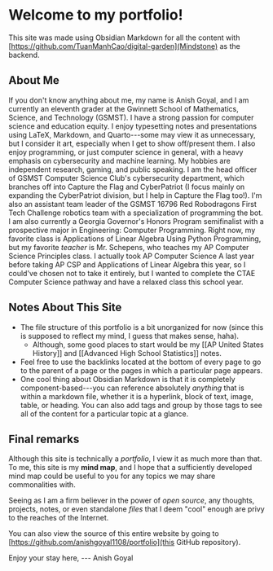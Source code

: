 # Welcome to my portfolio!
This site was made using Obsidian Markdown for all the content with [https://github.com/TuanManhCao/digital-garden](Mindstone) as the backend.

## About Me
If you don't know anything about me, my name is Anish Goyal, and I am currently an eleventh grader at the Gwinnett School of Mathematics, Science, and Technology (GSMST). I have a strong passion for computer science and education equity. I enjoy typesetting notes and presentations using LaTeX, Markdown, and Quarto---some may view it as unnecessary, but I consider it art, especially when I get to show off/present them. I also enjoy programming, or just computer science in general, with a heavy emphasis on cybersecurity and machine learning. My hobbies are independent research, gaming, and public speaking. I am the head officer of GSMST Computer Science Club's cybersecurity department, which branches off into Capture the Flag and CyberPatriot (I focus mainly on expanding the CyberPatriot division, but I help in Capture the Flag too!). I'm also an assistant team leader of the GSMST 16796 Red Robodragons First Tech Challenge robotics team with a specialization of programming the bot. I am also currently a Georgia Governor's Honors Program semifinalist with a prospective major in Engineering: Computer Programming. Right now, my favorite class is Applications of Linear Algebra Using Python Programming, but my favorite *teacher* is Mr. Schepens, who teaches my AP Computer Science Principles class. I actually took AP Computer Science A last year before taking AP CSP and Applications of Linear Algebra this year, so I could've chosen not to take it entirely, but I wanted to complete the CTAE Computer Science pathway and have a relaxed class this school year.

## Notes About This Site
- The file structure of this portfolio is a bit unorganized for now (since this is supposed to reflect my mind, I guess that makes sense, haha). 
	- Although, some good places to start would be my [[AP United States History]] and [[Advanced High School Statistics]] notes. 
- Feel free to use the backlinks located at the bottom of every page to go to the parent of a page or the pages in which a particular page appears.
- One cool thing about Obsidian Markdown is that it is completely component-based---you can reference absolutely *anything* that is within a markdown file, whether it is a hyperlink, block of text, image, table, or heading. You can also add tags and group by those tags to see all of the content for a particular topic at a glance. 

## Final remarks
Although this site is technically a *portfolio*, I view it as much more than that. To me, this site is my **mind map**, and I hope that a sufficiently developed mind map could be useful to  you for any topics we may share commonalities with.

Seeing as I am a firm believer in the power of *open source*, any thoughts, projects, notes, or even standalone *files* that I deem "cool" enough are privy to the reaches of the Internet. 

You can also view the source of this entire website by going to [https://github.com/anishgoyal1108/portfolio](this GitHub repository).

Enjoy your stay here,
--- Anish Goyal